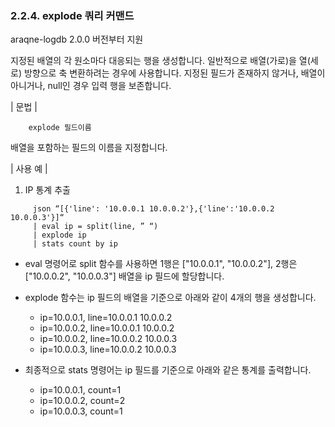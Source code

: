 ### 2.2.4. explode 쿼리 커맨드

araqne-logdb 2.0.0 버전부터 지원

지정된 배열의 각 원소마다 대응되는 행을 생성합니다. 일반적으로 배열(가로)을 열(세로) 방향으로 축 변환하려는 경우에 사용합니다. 지정된 필드가 존재하지 않거나, 배열이 아니거나, null인 경우 입력 행을 보존합니다.

\| 문법 \|

~~~~
	explode 필드이름
~~~~

배열을 포함하는 필드의 이름을 지정합니다.

\| 사용 예 \|

1) IP 통계 추출

~~~
     json “[{'line': '10.0.0.1 10.0.0.2'},{'line':'10.0.0.2 10.0.0.3'}]“
     | eval ip = split(line, ” “)
     | explode ip
     | stats count by ip
~~~

 * eval 명령어로 split 함수를 사용하면 1행은 ["10.0.0.1", "10.0.0.2"], 2행은 ["10.0.0.2", "10.0.0.3"] 배열을 ip 필드에 할당합니다.
 * explode 함수는 ip 필드의 배열을 기준으로 아래와 같이 4개의 행을 생성합니다.
     * ip=10.0.0.1, line=10.0.0.1 10.0.0.2
     * ip=10.0.0.2, line=10.0.0.1 10.0.0.2
     * ip=10.0.0.2, line=10.0.0.2 10.0.0.3
     * ip=10.0.0.3, line=10.0.0.2 10.0.0.3

* 최종적으로 stats 명령어는 ip 필드를 기준으로 아래와 같은 통계를 출력합니다.
     * ip=10.0.0.1, count=1
     * ip=10.0.0.2, count=2
     * ip=10.0.0.3, count=1

